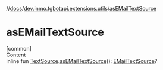 //[docs](../../index.md)/[dev.inmo.tgbotapi.extensions.utils](index.md)/[asEMailTextSource](as-e-mail-text-source.md)



# asEMailTextSource  
[common]  
Content  
inline fun [TextSource](../dev.inmo.tgbotapi.CommonAbstracts/-text-source/index.md).[asEMailTextSource](as-e-mail-text-source.md)(): [EMailTextSource](../dev.inmo.tgbotapi.types.MessageEntity.textsources/-e-mail-text-source/index.md)?  



